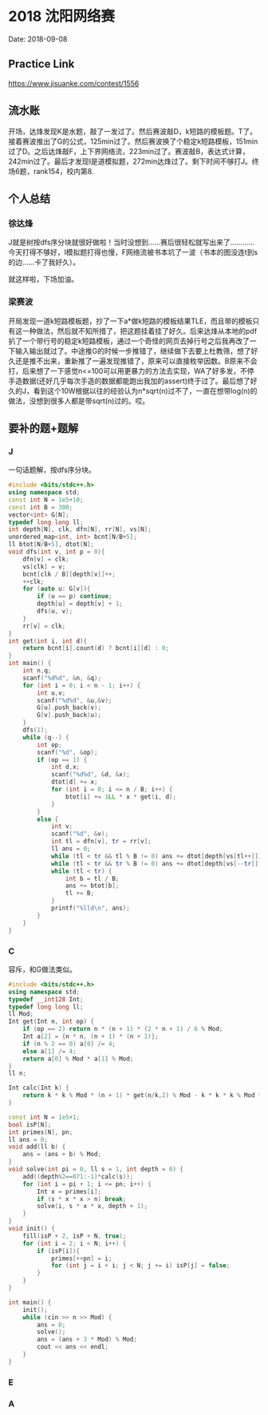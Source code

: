 # 2018 沈阳网络赛
Date: 2018-09-08

## Practice Link
https://www.jisuanke.com/contest/1556

## 流水账
开场，达烽发现K是水题，敲了一发过了。然后赛波敲D，k短路的模板题。T了。接着赛波推出了G的公式，125min过了。然后赛波换了个稳定k短路模板，151min过了D。之后达烽敲F，上下界网络流，223min过了。赛波敲B，表达式计算，242min过了。最后才发现I是道模拟题，272min达烽过了。剩下时间不够打J。终场6题，rank154，校内第8.
## 个人总结
### 徐达烽
J就是树按dfs序分块就很好做啦！当时没想到……赛后很轻松就写出来了…………
今天打得不够好，I模拟题打得也慢，F网络流被书本坑了一波（书本的图没连t到s的边……卡了我好久）。

就这样啦，下场加油。

### 梁赛波
开局发现一道k短路模板题，抄了一下a\*做k短路的模板结果TLE，而且带的模板只有这一种做法，然后就不知所措了，把这题挂着挂了好久。后来达烽从本地的pdf扒了一个带行号的稳定k短路模板，通过一个奇怪的网页去掉行号之后我再改了一下输入输出就过了。中途推G的时候一步推错了，继续做下去要上杜教筛，想了好久还是推不出来，重新推了一遍发现推错了，原来可以直接枚举因数。B原来不会打，后来想了一下感觉n<=100可以用更暴力的方法去实现，WA了好多发，不停手造数据(还好几乎每次手造的数据都能跑出我加的assert)终于过了。最后想了好久的J，看到这个10W根据以往的经验认为n\*sqrt(n)过不了，一直在想带log(n)的做法，没想到很多人都是带sqrt(n)过的。哎。

## 要补的题+题解
### J
一句话题解，按dfs序分块。
```c++
#include <bits/stdc++.h>
using namespace std;
const int N = 1e5+10;
const int B = 300;
vector<int> G[N];
typedef long long ll;
int depth[N], clk, dfn[N], rr[N], vs[N];
unordered_map<int, int> bcnt[N/B+5];
ll btot[N/B+5], dtot[N];
void dfs(int v, int p = 0){   
    dfn[v] = clk;
    vs[clk] = v;
    bcnt[clk / B][depth[v]]++;
    ++clk;
    for (auto u: G[v]){
        if (u == p) continue;
        depth[u] = depth[v] + 1;
        dfs(u, v);
    }
    rr[v] = clk;
}
int get(int i, int d){
    return bcnt[i].count(d) ? bcnt[i][d] : 0;
}
int main() {
    int n,q;
    scanf("%d%d", &n, &q);
    for (int i = 0; i < n - 1; i++) {
        int u,v;
        scanf("%d%d", &u,&v);
        G[u].push_back(v);
        G[v].push_back(u);
    }
    dfs(1);
    while (q--) {
        int op;
        scanf("%d", &op);
        if (op == 1) {
            int d,x;
            scanf("%d%d", &d, &x);
            dtot[d] += x;
            for (int i = 0; i <= n / B; i++) {
                btot[i] += 1LL * x * get(i, d);
            }    
        }
        else {
            int v;
            scanf("%d", &v);
            int tl = dfn[v], tr = rr[v];
            ll ans = 0;
            while (tl < tr && tl % B != 0) ans += dtot[depth[vs[tl++]]];
            while (tl < tr && tr % B != 0) ans += dtot[depth[vs[--tr]]];
            while (tl < tr) {
                int b = tl / B;
                ans += btot[b];
                tl += B;
            }
            printf("%lld\n", ans);
        }
    }
}
```
### C
容斥，和G做法类似。
```c++
#include <bits/stdc++.h>
using namespace std;
typedef __int128 Int;
typedef long long ll;
ll Mod;
Int get(Int n, int op) {
    if (op == 2) return n * (n + 1) * (2 * n + 1) / 6 % Mod;
    Int a[2] = {n * n, (n + 1) * (n + 1)};
    if (n % 2 == 0) a[0] /= 4;
    else a[1] /= 4;
    return a[0] % Mod * a[1] % Mod;
}
ll n;

Int calc(Int k) {
    return k * k % Mod * (n + 1) * get(n/k,2) % Mod - k * k * k % Mod * get(n/k, 3) % Mod;
}

const int N = 1e5+1;
bool isP[N];
int primes[N], pn;
ll ans = 0;
void add(ll b) {
    ans = (ans + b) % Mod;
}
void solve(int pi = 0, ll s = 1, int depth = 0) {
    add((depth%2==0?1:-1)*calc(s)); 
    for (int i = pi + 1; i <= pn; i++) {
        Int x = primes[i];
        if (s * x * x > n) break;
        solve(i, s * x * x, depth + 1);
    }
}
void init() {
    fill(isP + 2, isP + N, true);
    for (int i = 2; i < N; i++) {
        if (isP[i]){
            primes[++pn] = i;
            for (int j = i + i; j < N; j += i) isP[j] = false;
        }
    }
}

int main() {
    init();
    while (cin >> n >> Mod) {
        ans = 0;
        solve();
        ans = (ans + 3 * Mod) % Mod;
        cout << ans << endl;
    }
}
```
### E
### A

